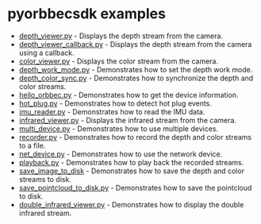 # pyorbbecsdk examples

* [depth_viewer.py](depth_viewer.py) - Displays the depth stream from the camera.
* [depth_viewer_callback.py](depth_viewer_callback.py) - Displays the depth stream from the camera using a callback.
* [color_viewer.py](color_viewer.py) - Displays the color stream from the camera.
* [depth_work_mode.py](depth_work_mode.py) - Demonstrates how to set the depth work mode.
* [depth_color_sync.py](depth_color_sync_align_viewer.py) - Demonstrates how to synchronize the depth and color streams.
* [hello_orbbec.py](hello_orbbec.py) - Demonstrates how to get the device information.
* [hot_plug.py](hot_plug.py) - Demonstrates how to detect hot plug events.
* [imu_reader.py](imu_reader.py) - Demonstrates how to read the IMU data.
* [infrared_viewer.py](infrared_viewer.py) - Displays the infrared stream from the camera.
* [multi_device.py](multi_device.py) - Demonstrates how to use multiple devices.
* [recorder.py](recorder.py) - Demonstrates how to record the depth and color streams to a file.
* [net_device.py](net_device.py) - Demonstrates how to use the network device.
* [playback.py](playback.py) - Demonstrates how to play back the recorded streams.
* [save_image_to_disk](save_image_to_disk.py) - Demonstrates how to save the depth and color streams to disk.
* [save_pointcloud_to_disk.py](save_pointcloud_to_disk.py) - Demonstrates how to save the pointcloud to disk.
* [double_infrared_viewer.py](double_infrared_viewer.py) - Demonstrates how to display the double infrared stream.
